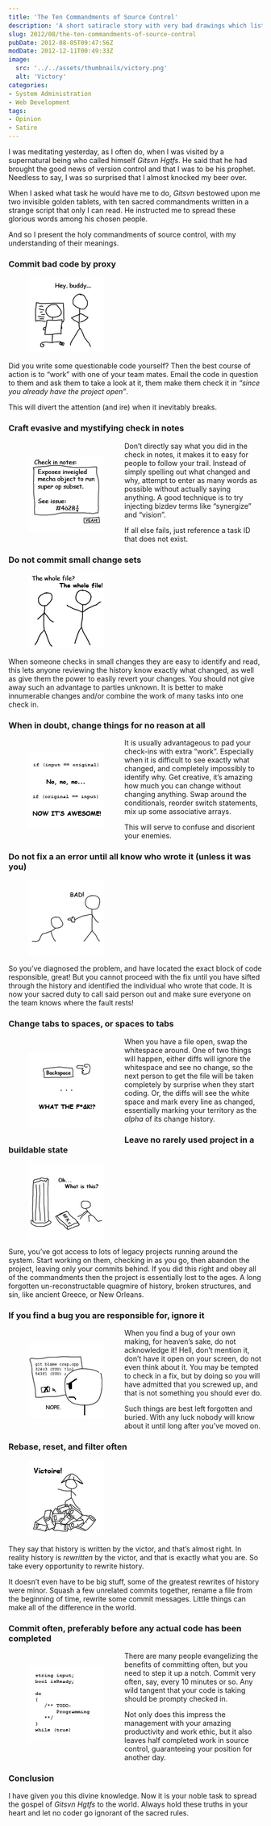 ```yaml
---
title: 'The Ten Commandments of Source Control'
description: 'A short satiracle story with very bad drawings which lists out ten very bad source control practices that can happen to programmers while on the job.'
slug: 2012/08/the-ten-commandments-of-source-control
pubDate: 2012-08-05T09:47:56Z
modDate: 2012-12-11T00:49:33Z
image:
  src: '../../assets/thumbnails/victory.png'
  alt: 'Victory'
categories:
- System Administration
- Web Development
tags:
- Opinion
- Satire
---
```


I was meditating yesterday, as I often do, when I was visited by a supernatural being who called himself *Gitsvn Hgtfs*. He said that he had brought the good news of version control and that I was to be his prophet. Needless to say, I was so surprised that I almost knocked my beer over.

When I asked what task he would have me to do, *Gitsvn* bestowed upon me two invisible golden tablets, with ten sacred commandments written in a strange script that only I can read. He instructed me to spread these glorious words among his chosen people.

And so I present the holy commandments of source control, with my understanding of their meanings.

<!-- more -->

### Commit bad code by proxy

<figure>

![Perfection](../../assets/postimages/ten-commandments/buddy.png)

</figure>

Did you write some questionable code yourself? Then the best course of action is to “work” with one of your team mates. Email the code in question to them and ask them to take a look at it, them make them check it in *“since you already have the project open”*.

This will divert the attention (and ire) when it inevitably breaks.

### Craft evasive and mystifying check in notes

<figure style="float: left;">

![Perfection](../../assets/postimages/ten-commandments/notes.png)

</figure>

Don’t directly say what you did in the check in notes, it makes it to easy for people to follow your trail. Instead of simply spelling out what changed and why, attempt to enter as many words as possible without actually saying anything. A good technique is to try injecting bizdev terms like “synergize” and “vision”.

If all else fails, just reference a task ID that does not exist.

### Do not commit small change sets

<figure>

![Perfection](../../assets/postimages/ten-commandments/diff.png)

</figure>

When someone checks in small changes they are easy to identify and read, this lets anyone reviewing the history know exactly what changed, as well as give them the power to easily revert your changes. You should not give away such an advantage to parties unknown. It is better to make innumerable changes and/or combine the work of many tasks into one check in.

### When in doubt, change things for no reason at all

<figure style="float: left;">

![Perfection](../../assets/postimages/ten-commandments/if.png)

</figure>

It is usually advantageous to pad your check-ins with extra “work”. Especially when it is difficult to see exactly what changed, and completely impossibly to identify why. Get creative, it’s amazing how much you can change without changing anything. Swap around the conditionals, reorder switch statements, mix up some associative arrays.

This will serve to confuse and disorient your enemies.

### Do not fix a an error until all know who wrote it (unless it was you)

<figure>

![Perfection](../../assets/postimages/ten-commandments/bad.png)

</figure>

So you’ve diagnosed the problem, and have located the exact block of code responsible, great! But you cannot proceed with the fix until you have sifted through the history and identified the individual who wrote that code. It is now your sacred duty to call said person out and make sure everyone on the team knows where the fault rests!

### Change tabs to spaces, or spaces to tabs

<figure style="float: left;">

![Perfection](../../assets/postimages/ten-commandments/backspace.png)

</figure>

When you have a file open, swap the whitespace around. One of two things will happen, either diffs will ignore the whitespace and see no change, so the next person to get the file will be taken completely by surprise when they start coding. Or, the diffs will see the white space and mark every line as changed, essentially marking your territory as the *alpha* of its change history.

### Leave no rarely used project in a buildable state

<figure>

![Perfection](../../assets/postimages/ten-commandments/gfx.png)

</figure>

Sure, you’ve got access to lots of legacy projects running around the system. Start working on them, checking in as you go, then abandon the project, leaving only your commits behind. If you did this right and obey all of the commandments then the project is essentially lost to the ages. A long forgotten un-reconstructable quagmire of history, broken structures, and sin, like ancient Greece, or New Orleans.

### If you find a bug you are responsible for, ignore it

<figure style="float: left;">

![Perfection](../../assets/postimages/ten-commandments/blame.png)

</figure>

When you find a bug of your own making, for heaven’s sake, do not acknowledge it! Hell, don’t mention it, don’t have it open on your screen, do not even think about it. You may be tempted to check in a fix, but by doing so you will have admitted that you screwed up, and that is not something you should ever do.

Such things are best left forgotten and buried. With any luck nobody will know about it until long after you’ve moved on.

### Rebase, reset, and filter often

<figure>

![Perfection](../../assets/postimages/ten-commandments/victoire.png)

</figure>

They say that history is written by the victor, and that’s almost right. In reality history is *rewritten* by the victor, and that is exactly what you are. So take every opportunity to rewrite history.

It doesn’t even have to be big stuff, some of the greatest rewrites of history were minor. Squash a few unrelated commits together, rename a file from the beginning of time, rewrite some commit messages. Little things can make all of the difference in the world.

### Commit often, preferably before any actual code has been completed

<figure style="float: left;">

![Perfection](../../assets/postimages/ten-commandments/todo.png)

</figure>

There are many people evangelizing the benefits of committing often, but you need to step it up a notch. Commit very often, say, every 10 minutes or so. Any wild tangent that your code is taking should be prompty checked in.

Not only does this impress the management with your amazing productivity and work ethic, but it also leaves half completed work in source control, guaranteeing your position for another day.

### Conclusion

I have given you this divine knowledge. Now it is your noble task to spread the gospel of *Gitsvn Hgtfs* to the world. Always hold these truths in your heart and let no coder go ignorant of the sacred rules.
